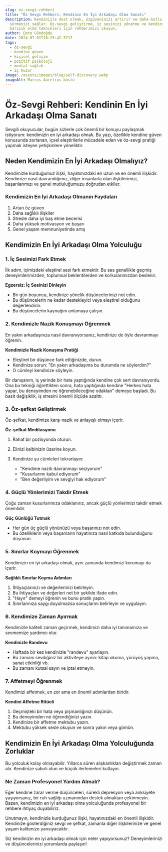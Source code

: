 ```yaml
---
slug: oz-sevgi-rehberi
title: "Öz-Sevgi Rehberi: Kendinin En İyi Arkadaşı Olma Sanatı"
description: Kendinizle dost olmak, özgüveninizi artırır ve daha mutlu bir yaşam
  sürmenizi sağlar. Öz-sevgi geliştirme, iç sesinizi yönetme ve kendinizle
  barışık olma teknikleri için rehberimizi okuyun.
author: Emre Gündoğdu
date: 2024-07-01T16:25:42.571Z
tags:
  - öz-sevgi
  - kendine güven
  - kişisel gelişim
  - pozitif psikoloji
  - mental sağlık
  - iç huzur
image: /assets/images/blog/self-discovery.webp
imageAlt: Marcus Aurelius büstü
---
```

# Öz-Sevgi Rehberi: Kendinin En İyi Arkadaşı Olma Sanatı

Sevgili okuyucular, bugün sizlerle çok önemli bir konuyu paylaşmak istiyorum: kendimizin en iyi arkadaşı olmak. Bu yazı, özellikle kendine güven konusunda zorlanan, içsel eleştirilerle mücadele eden ve öz-sevgi pratiği yapmak isteyen yetişkinlere yöneliktir.

## Neden Kendimizin En İyi Arkadaşı Olmalıyız?

Kendimizle kurduğumuz ilişki, hayatımızdaki en uzun ve en önemli ilişkidir. Kendimize nasıl davrandığımız, diğer insanlarla olan ilişkilerimizi, başarılarımızı ve genel mutluluğumuzu doğrudan etkiler.

### Kendimizin En İyi Arkadaşı Olmanın Faydaları

1. Artan öz güven
2. Daha sağlıklı ilişkiler
3. Stresle daha iyi baş etme becerisi
4. Daha yüksek motivasyon ve başarı
5. Genel yaşam memnuniyetinde artış

## Kendimizin En İyi Arkadaşı Olma Yolculuğu

### 1. İç Sesimizi Fark Etmek

İlk adım, içimizdeki eleştirel sesi fark etmektir. Bu ses genellikle geçmiş deneyimlerimizden, toplumsal beklentilerden ve korkularımızdan beslenir.

**Egzersiz: İç Sesinizi Dinleyin**

* Bir gün boyunca, kendinize yönelik düşüncelerinizi not edin.
* Bu düşüncelerin ne kadar destekleyici veya eleştirel olduğunu değerlendirin.
* Bu düşüncelerin kaynağını anlamaya çalışın.

### 2. Kendimizle Nazik Konuşmayı Öğrenmek

En yakın arkadaşınıza nasıl davranıyorsanız, kendinize de öyle davranmayı öğrenin.

**Kendimizle Nazik Konuşma Pratiği**

* Eleştirel bir düşünce fark ettiğinizde, durun.
* Kendinize sorun: "En yakın arkadaşıma bu durumda ne söylerdim?"
* O cümleyi kendinize söyleyin.

Bir danışanım, iş yerinde bir hata yaptığında kendine çok sert davranıyordu. Ona bu tekniği öğrettikten sonra, hata yaptığında kendine "Herkes hata yapar, bu deneyimden ne öğrenebileceğine odaklan" demeye başladı. Bu basit değişiklik, iş stresini önemli ölçüde azalttı.

### 3. Öz-şefkat Geliştirmek

Öz-şefkat, kendimize karşı nazik ve anlayışlı olmayı içerir.

**Öz-şefkat Meditasyonu**

1. Rahat bir pozisyonda oturun.
2. Elinizi kalbinizin üzerine koyun.
3. Kendinize şu cümleleri tekrarlayın:

   * "Kendime nazik davranmayı seçiyorum"
   * "Kusurlarımı kabul ediyorum"
   * "Ben değerliyim ve sevgiyi hak ediyorum"

### 4. Güçlü Yönlerimizi Takdir Etmek

Çoğu zaman kusurlarımıza odaklanırız, ancak güçlü yönlerimizi takdir etmek önemlidir.

**Güç Günlüğü Tutmak**

* Her gün üç güçlü yönünüzü veya başarınızı not edin.
* Bu özelliklerin veya başarıların hayatınıza nasıl katkıda bulunduğunu düşünün.

### 5. Sınırlar Koymayı Öğrenmek

Kendimizin en iyi arkadaşı olmak, aynı zamanda kendimizi korumayı da içerir.

**Sağlıklı Sınırlar Koyma Adımları**

1. İhtiyaçlarınızı ve değerlerinizi belirleyin.
2. Bu ihtiyaçları ve değerleri net bir şekilde ifade edin.
3. "Hayır" demeyi öğrenin ve bunu pratik yapın.
4. Sınırlarınıza saygı duyulmazsa sonuçlarını belirleyin ve uygulayın.

### 6. Kendimize Zaman Ayırmak

Kendimizle kaliteli zaman geçirmek, kendimizi daha iyi tanımamıza ve sevmemize yardımcı olur.

**Kendinizle Randevu**

* Haftada bir kez kendinizle "randevu" ayarlayın.
* Bu zamanı sevdiğiniz bir aktiviteye ayırın: kitap okuma, yürüyüş yapma, sanat etkinliği vb.
* Bu zamanı kutsal sayın ve iptal etmeyin.

### 7. Affetmeyi Öğrenmek

Kendimizi affetmek, en zor ama en önemli adımlardan biridir.

**Kendini Affetme Ritüeli**

1. Geçmişteki bir hata veya pişmanlığınızı düşünün.
2. Bu deneyimden ne öğrendiğinizi yazın.
3. Kendinize bir affetme mektubu yazın.
4. Mektubu yüksek sesle okuyun ve sonra yakın veya gömün.

## Kendimizin En İyi Arkadaşı Olma Yolculuğunda Zorluklar

Bu yolculuk kolay olmayabilir. Yıllarca süren alışkanlıkları değiştirmek zaman alır. Kendinize sabırlı olun ve küçük ilerlemeleri kutlayın.

### Ne Zaman Profesyonel Yardım Almalı?

Eğer kendine zarar verme düşünceleri, sürekli depresyon veya anksiyete yaşıyorsanız, bir ruh sağlığı uzmanından destek almaktan çekinmeyin. Bazen, kendimizin en iyi arkadaşı olma yolculuğunda profesyonel bir rehbere ihtiyaç duyabiliriz.

Unutmayın, kendinizle kurduğunuz ilişki, hayatınızdaki en önemli ilişkidir. Kendinize gösterdiğiniz sevgi ve şefkat, zamanla diğer ilişkilerinize ve genel yaşam kalitenize yansıyacaktır.

Siz kendinizin en iyi arkadaşı olmak için neler yapıyorsunuz? Deneyimlerinizi ve düşüncelerinizi yorumlarda paylaşın!